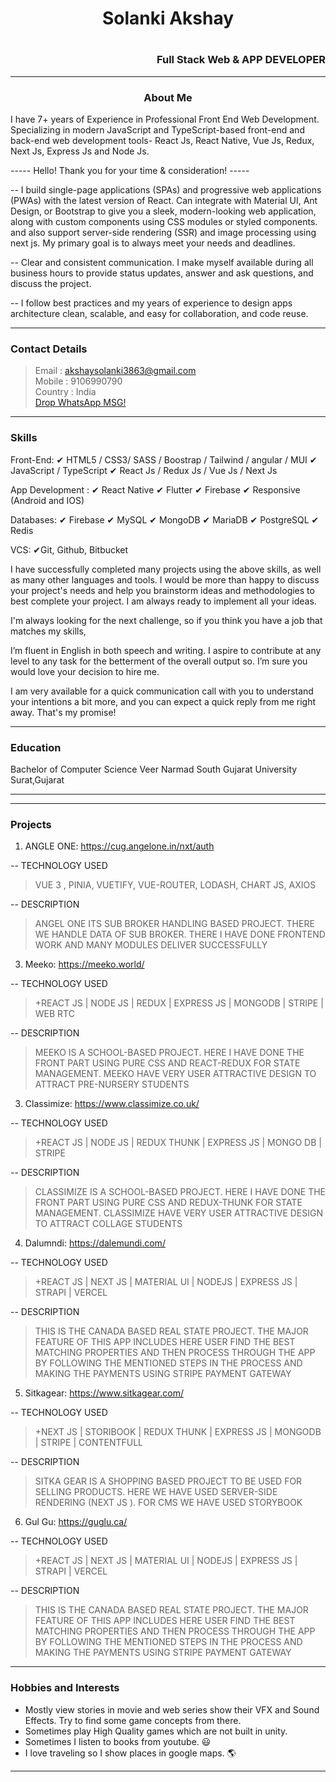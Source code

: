 <h1 align="center"> Solanki Akshay<h1> <h3 align="right">Full Stack Web & APP DEVELOPER</h3>

---

<h3 align="center"> About Me</h3>

 I have 7+ years of Experience in Professional Front End Web Development.
Specializing in modern JavaScript and TypeScript-based front-end and back-end web development tools- React Js, React Native, Vue Js, Redux, Next Js, Express Js and Node Js.

----- Hello! Thank you for your time & consideration! -----

-- I build single-page applications (SPAs) and progressive web applications (PWAs) with the latest version of React. Can integrate with Material UI, Ant Design, or Bootstrap to give you a sleek, modern-looking web application, along with custom components using CSS modules or styled components. and also support server-side rendering (SSR) and image processing using next js.
My primary goal is to always meet your needs and deadlines.

-- Clear and consistent communication. I make myself available during all business hours to provide status updates, answer and ask questions, and discuss the project.
 
-- I follow best practices and my years of experience to design apps architecture clean, scalable, and easy for collaboration, and code reuse.

----
### Contact Details

> Email : akshaysolanki3863@gmail.com 
> <br>Mobile : 9106990790
> <br>Country : India
> <br>[Drop WhatsApp MSG!](https://wa.me/9106990790?text=)
----

### Skills

 Front-End:
✔ HTML5 / CSS3/ SASS / Boostrap / Tailwind / angular / MUI
✔ JavaScript / TypeScript
✔ React Js / Redux Js / Vue Js / Next Js

App Development :
✔ React Native
✔ Flutter
✔ Firebase
✔ Responsive (Android and IOS)


Databases:
✔ Firebase
✔ MySQL
✔ MongoDB
✔ MariaDB
✔ PostgreSQL
✔ Redis

VCS:
✔Git, Github, Bitbucket

I have successfully completed many projects using the above skills, as well as many other languages ​​and tools. I would be more than happy to discuss your project's needs and help you brainstorm ideas and methodologies to best complete your project. I am always ready to implement all your ideas.

I'm always looking for the next challenge, so if you think you have a job that matches my skills,

I’m fluent in English in both speech and writing. I aspire to contribute at any level to any task for the betterment of the overall output so. I’m sure you would love your decision to hire me.

I am very available for a quick communication call with you to understand your intentions a bit more, and you can expect a quick reply from me right away. That's my promise!

----

### Education

<p>Bachelor of Computer Science
Veer Narmad South Gujarat University Surat,Gujarat</p>

----

----

### Projects

1) ANGLE ONE: https://cug.angelone.in/nxt/auth

-- TECHNOLOGY USED
> VUE 3 , PINIA, VUETIFY, VUE-ROUTER, LODASH, CHART JS, AXIOS

-- DESCRIPTION
> ANGEL ONE ITS SUB BROKER HANDLING BASED PROJECT. THERE WE HANDLE DATA OF SUB BROKER. THERE I HAVE DONE FRONTEND WORK AND MANY MODULES DELIVER SUCCESSFULLY
 
3) Meeko: https://meeko.world/

-- TECHNOLOGY USED
> +REACT JS | NODE JS | REDUX | EXPRESS JS | MONGODB | STRIPE | WEB RTC

-- DESCRIPTION
> MEEKO IS A SCHOOL-BASED PROJECT. HERE I HAVE DONE THE FRONT PART USING PURE CSS AND REACT-REDUX FOR STATE MANAGEMENT. MEEKO HAVE VERY USER ATTRACTIVE DESIGN TO ATTRACT PRE-NURSERY STUDENTS

3) Classimize: https://www.classimize.co.uk/

-- TECHNOLOGY USED
> +REACT JS | NODE JS | REDUX THUNK | EXPRESS JS | MONGO DB | STRIPE

-- DESCRIPTION
> CLASSIMIZE IS A SCHOOL-BASED PROJECT. HERE I HAVE DONE THE FRONT PART USING PURE CSS AND REDUX-THUNK FOR STATE MANAGEMENT. CLASSIMIZE HAVE VERY USER ATTRACTIVE DESIGN TO ATTRACT COLLAGE STUDENTS

4) Dalumndi: https://dalemundi.com/

-- TECHNOLOGY USED
> +REACT JS | NEXT JS | MATERIAL UI | NODEJS | EXPRESS JS | STRAPI | VERCEL

-- DESCRIPTION
> THIS IS THE CANADA BASED REAL STATE PROJECT. THE MAJOR FEATURE OF THIS APP INCLUDES HERE USER FIND THE BEST MATCHING PROPERTIES AND THEN PROCESS THROUGH THE APP BY FOLLOWING THE MENTIONED STEPS IN THE PROCESS AND MAKING THE PAYMENTS USING STRIPE PAYMENT GATEWAY

5) Sitkagear: https://www.sitkagear.com/

-- TECHNOLOGY USED
> +NEXT JS | STORIBOOK | REDUX THUNK | EXPRESS JS | MONGODB | STRIPE | CONTENTFULL

-- DESCRIPTION
> SITKA GEAR IS A SHOPPING BASED PROJECT TO BE USED FOR SELLING PRODUCTS. HERE WE HAVE USED SERVER-SIDE RENDERING (NEXT JS ). FOR CMS WE HAVE USED STORYBOOK

6) Gul Gu: https://guglu.ca/

-- TECHNOLOGY USED
> +REACT JS | NEXT JS | MATERIAL UI | NODEJS | EXPRESS JS | STRAPI | VERCEL

-- DESCRIPTION
> THIS IS THE CANADA BASED REAL STATE PROJECT. THE MAJOR FEATURE OF THIS APP INCLUDES HERE USER FIND THE BEST MATCHING PROPERTIES AND THEN PROCESS THROUGH THE APP BY FOLLOWING THE MENTIONED STEPS IN THE PROCESS AND MAKING THE PAYMENTS USING STRIPE PAYMENT GATEWAY

----

### Hobbies and Interests

- Mostly view stories in movie and web series show their VFX and Sound Effects. Try to find some game concepts from there.
- Sometimes play High Quality games which are not built in unity.
- Sometimes I listen to books from youtube. 😃
- I love traveling so I show places in google maps. 🌎
----
